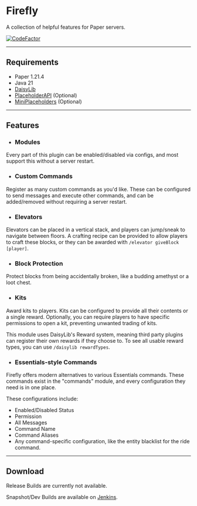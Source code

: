 # Firefly

A collection of helpful features for Paper servers.

[![CodeFactor](https://www.codefactor.io/repository/github/fireml-dev/firefly/badge)](https://www.codefactor.io/repository/github/fireml-dev/firefly)

---

## Requirements

- Paper 1.21.4
- Java 21
- [DaisyLib](https://github.com/FireML-Dev/DaisyLib)
- [PlaceholderAPI](https://www.spigotmc.org/resources/placeholderapi.6245/) (Optional)
- [MiniPlaceholders](https://modrinth.com/plugin/miniplaceholders) (Optional)

---

## Features

* ### Modules
Every part of this plugin can be enabled/disabled via configs, and most support this without a server restart.

* ### Custom Commands
Register as many custom commands as you'd like. 
These can be configured to send messages and execute other commands, and can be added/removed without requiring a server restart.

* ### Elevators
Elevators can be placed in a vertical stack, and players can jump/sneak to navigate between floors. 
A crafting recipe can be provided to allow players to craft these blocks, or they can be awarded with `/elevator giveBlock [player]`.

* ### Block Protection
Protect blocks from being accidentally broken, like a budding amethyst or a loot chest.

* ### Kits
Award kits to players. Kits can be configured to provide all their contents or a single reward. 
Optionally, you can require players to have specific permissions to open a kit, preventing unwanted trading of kits.

This module uses DaisyLib's Reward system, meaning third party plugins can register their own rewards if they choose to.
To see all usable reward types, you can use `/daisylib rewardTypes`.

* ### Essentials-style Commands
Firefly offers modern alternatives to various Essentials commands. 
These commands exist in the "commands" module, and every configuration they need is in one place.

These configurations include:
- Enabled/Disabled Status
- Permission
- All Messages
- Command Name
- Command Aliases
- Any command-specific configuration, like the entity blacklist for the ride command.

---

## Download

Release Builds are currently not available.

Snapshot/Dev Builds are available on [Jenkins](https://ci.firedev.uk/job/Firefly/).
